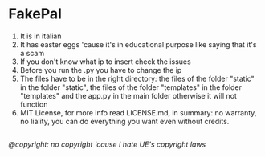 # FakePal
1. It is in italian
2. It has easter eggs 'cause it's in educational purpose like saying that it's a scam
3. If you don't know what ip to insert check the issues
4. Before you run the .py you have to change the ip
5. The files have to be in the right directory: the files of the folder "static" in the folder "static", the files of the folder "templates" in the folder "templates" and the app.py in the main folder otherwise it will not function
6. MIT License, for more info read LICENSE.md, in summary: no warranty, no liality, you can do everything you want even without credits.
##
###### @copyright: no copyright 'cause I hate UE's copyright laws
